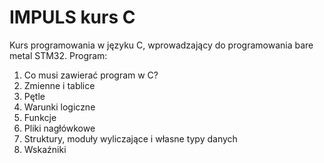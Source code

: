 # IMPULS kurs C
Kurs programowania w języku C, wprowadzający do programowania bare metal STM32.
Program:
1) Co musi zawierać program w C?
2) Zmienne i tablice
3) Pętle
4) Warunki logiczne
5) Funkcje
6) Pliki nagłówkowe
7) Struktury, moduły wyliczające i własne typy danych
8) Wskaźniki 
